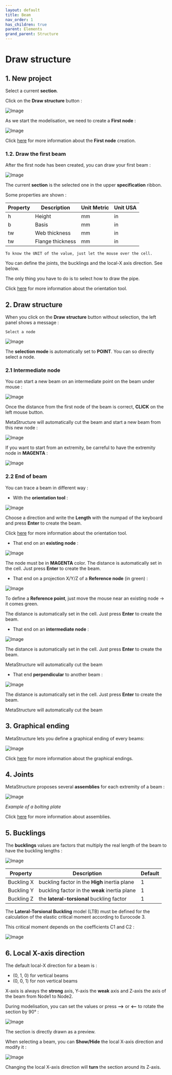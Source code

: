 ```yaml
---
layout: default
title: Beam
nav_order: 1
has_children: true
parent: Elements
grand_parent: Structure
---
```


# Draw structure

## 1. New project

Select a current **section**.

Click on the **Draw structure** button :

![Image](../../../Images/Structure9.jpg)

As we start the modelisation, we need to create a **First node** :

![Image](../../../Images/Node9.jpg)

Click [here](https://documentation.metapiping.com/Structure/Elements/Node.html) for more information about the **First node** creation.

### 1.2. Draw the first beam

After the first node has been created, you can draw your first beam :

![Image](../../../Images/Beam12.jpg)

The current **section** is the selected one in the upper **specification** ribbon.

Some properties are shown :

| Property | Description | Unit Metric | Unit USA |
| -------- | ----------- | ---- | ---- |
| h | Height | mm | in |
| b | Basis | mm | in |
| tw | Web thickness | mm | in |
| tw | Flange thickness | mm | in |

    To know the UNIT of the value, just let the mouse over the cell. 

You can define the joints, the bucklings and the local-X axis direction. See below.

The only thing you have to do is to select how to draw the pipe.

Click [here](https://documentation.metapiping.com/Design/Elements/Orientation.html) for more information about the orientation tool.


## 2. Draw structure

When you click on the **Draw structure** button without selection, the left panel shows a message :

    Select a node

![Image](../../../Images/Beam13.jpg)

The **selection mode** is automatically set to **POINT**. You can so directly select a node.

### 2.1 Intermediate node

You can start a new beam on an intermediate point on the beam under mouse :

![Image](../../../Images/Beam14.jpg)

Once the distance from the first node of the beam is correct, **CLICK** on the left mouse button.

MetaStructure will automatically cut the beam and start a new beam from this new node :

![Image](../../../Images/Beam16.jpg)

If you want to start from an extremity, be carreful to have the extremity node in **MAGENTA** :

![Image](../../../Images/Beam15.jpg)

### 2.2 End of beam

You can trace a beam in different way :

* With the **orientation tool** :

![Image](../../../Images/Beam17.jpg)

Choose a direction and write the **Length** with the numpad of the keyboard and press **Enter** to create the beam.

Click [here](https://documentation.metapiping.com/Design/Elements/Orientation.html) for more information about the orientation tool.

* That end on an **existing node** :

![Image](../../../Images/Beam18.jpg)

The node must be in **MAGENTA** color. The distance is automatically set in the cell. Just press **Enter** to create the beam.

* That end on a projection X/Y/Z of a **Reference node** (in green) :

![Image](../../../Images/Beam20.jpg)

To define a **Reference point**, just move the mouse near an existing node -> it comes green.

The distance is automatically set in the cell. Just press **Enter** to create the beam.

* That end on an **intermediate node** :

![Image](../../../Images/Beam19.jpg)

The distance is automatically set in the cell. Just press **Enter** to create the beam.

MetaStructure will automatically cut the beam

* That end **perpendicular** to another beam :

![Image](../../../Images/Beam21.jpg)

The distance is automatically set in the cell. Just press **Enter** to create the beam.

MetaStructure will automatically cut the beam


## 3. Graphical ending

MetaStructure lets you define a graphical ending of every beams:

![Image](../../../Images/End11.jpg)

Click [here](https://documentation.metapiping.com/Structure/Elements/Beam/Ending.html) for more information about the graphical endings.

## 4. Joints

MetaStructure proposes several **assemblies** for each extremity of a beam :

![Image](../../../Images/Joint10.jpg)

*Example of a bolting plate*

Click [here](https://documentation.metapiping.com/Structure/Elements/Beam/Joint.html) for more information about assemblies.

## 5. Bucklings

The **bucklings** values are factors that multiply the real length of the beam to have the buckling lengths :

![Image](../../../Images/Buckling1.jpg)

| Property | Description | Default |
| -------- | ----------- | --- |
| Buckling X | buckling factor in the **High** inertia plane | 1 |
| Buckling Y | buckling factor in the **weak** inertia plane | 1 |
| Buckling Z | the **lateral-torsional** buckling factor | 1 |

The **Lateral-Torsional Buckling** model (LTB) must be defined for the calculation of the elastic critical moment according to Eurocode 3.

This critical moment depends on the coefficients C1 and C2 :

![Image](../../../Images/Buckling2.jpg)

## 6. Local X-axis direction

The default local-X direction for a beam is :

* (0, 1, 0) for vertical beams
* (0, 0, 1) for non vertical beams

X-axis is always the **strong** axis, Y-axis the **weak** axis and Z-axis the axis of the beam from Node1 to Node2.

During modelisation, you can set the values or press **-->** or **<--** to rotate the section by 90° :

![Image](../../../Images/Beam22.jpg)

The section is directly drawn as a preview.

When selecting a beam, you can **Show/Hide** the local X-axis direction and modify it :

![Image](../../../Images/Beam23.jpg)

Changing the local X-axis direction will **turn** the section around its Z-axis.